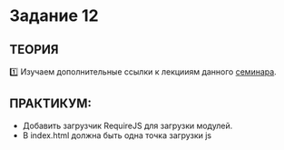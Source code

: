 # Задание 12
## ТЕОРИЯ

:one: Изучаем дополнительные ссылки к лекцииям данного [семинара](https://github.com/LisKorzun/learning-js__from-scratch-to-expert/blob/master/seminar_12/README.md).

## ПРАКТИКУМ:

* Добавить загрузчик RequireJS для загрузки модулей.
* В index.html должна быть одна точка загрузки js